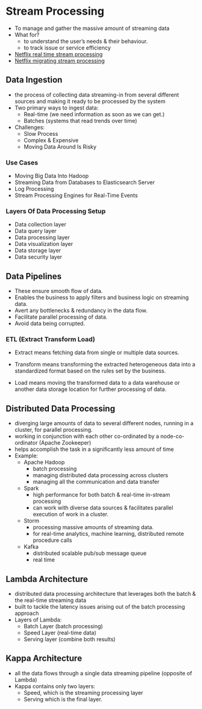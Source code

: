 # Stream Processing

- To manage and gather the massive amount of streaming data
- What for?
  - to understand the user’s needs & their behaviour.
  - to track issue or service efficiency
- [Netflix real time stream processing](https://medium.com/netflix-techblog/keystone-real-time-stream-processing-platform-a3ee651812a)
- [Netflix migrating stream processing](https://www.infoq.com/articles/netflix-migrating-stream-processing/)

## Data Ingestion

- the process of collecting data streaming-in from several different sources and making it ready to be processed by the system
- Two primary ways to ingest data:
  - Real-time (we need information as soon as we can get.)
  - Batches (systems that read trends over time)
- Challenges:
  - Slow Process
  - Complex & Expensive
  - Moving Data Around Is Risky

### Use Cases

- Moving Big Data Into Hadoop
- Streaming Data from Databases to Elasticsearch Server
- Log Processing
- Stream Processing Engines for Real-Time Events

### Layers Of Data Processing Setup

- Data collection layer
- Data query layer
- Data processing layer
- Data visualization layer
- Data storage layer
- Data security layer

## Data Pipelines

- These ensure smooth flow of data.
- Enables the business to apply filters and business logic on streaming data.
- Avert any bottlenecks & redundancy in the data flow.
- Facilitate parallel processing of data.
- Avoid data being corrupted.

### ETL (Extract Transform Load)

- Extract means fetching data from single or multiple data sources.

- Transform means transforming the extracted heterogeneous data into a standardized format based on the rules set by the business.

- Load means moving the transformed data to a data warehouse or another data storage location for further processing of data.

## Distributed Data Processing

- diverging large amounts of data to several different nodes, running in a cluster, for parallel processing.
- working in conjunction with each other co-ordinated by a node-co-ordinator (Apache Zookeeper)
- helps accomplish the task in a significantly less amount of time
- Example:
  - Apache Hadoop
    - batch processing
    - managing distributed data processing across clusters
    - managing all the communication and data transfer
  - Spark
    - high performance for both batch & real-time in-stream processing
    - can work with diverse data sources & facilitates parallel execution of work in a cluster.
  - Storm
    - processing massive amounts of streaming data.
    - for real-time analytics, machine learning, distributed remote procedure calls
  - Kafka
    - distributed scalable pub/sub message queue
    - real time

## Lambda Architecture

- distributed data processing architecture that leverages both the batch & the real-time streaming data
- built to tackle the latency issues arising out of the batch processing approach
- Layers of Lambda:
  - Batch Layer (batch processing)
  - Speed Layer (real-time data)
  - Serving layer (combine both results)

## Kappa Architecture

- all the data flows through a single data streaming pipeline (opposite of Lambda)
- Kappa contains only two layers:
  - Speed, which is the streaming processing layer
  - Serving which is the final layer.
